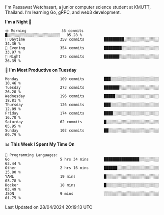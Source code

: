 
I'm Passawat Wetchasart, a junior computer science student at KMUTT, Thailand. I'm learning Go, gRPC, and web3 development.



<!--START_SECTION:waka-->
**I'm a Night 🦉** 

```text
🌞 Morning                55 commits          █░░░░░░░░░░░░░░░░░░░░░░░░   05.28 % 
🌆 Daytime                358 commits         █████████░░░░░░░░░░░░░░░░   34.36 % 
🌃 Evening                354 commits         ████████░░░░░░░░░░░░░░░░░   33.97 % 
🌙 Night                  275 commits         ███████░░░░░░░░░░░░░░░░░░   26.39 % 
```
📅 **I'm Most Productive on Tuesday** 

```text
Monday                   109 commits         ███░░░░░░░░░░░░░░░░░░░░░░   10.46 % 
Tuesday                  273 commits         ███████░░░░░░░░░░░░░░░░░░   26.20 % 
Wednesday                196 commits         █████░░░░░░░░░░░░░░░░░░░░   18.81 % 
Thursday                 126 commits         ███░░░░░░░░░░░░░░░░░░░░░░   12.09 % 
Friday                   174 commits         ████░░░░░░░░░░░░░░░░░░░░░   16.70 % 
Saturday                 62 commits          █░░░░░░░░░░░░░░░░░░░░░░░░   05.95 % 
Sunday                   102 commits         ██░░░░░░░░░░░░░░░░░░░░░░░   09.79 % 
```


📊 **This Week I Spent My Time On** 

```text
💬 Programming Languages: 
Go                       5 hrs 34 mins       ████████████████░░░░░░░░░   63.44 % 
Other                    2 hrs 16 mins       ██████░░░░░░░░░░░░░░░░░░░   25.80 % 
YAML                     19 mins             █░░░░░░░░░░░░░░░░░░░░░░░░   03.78 % 
Docker                   18 mins             █░░░░░░░░░░░░░░░░░░░░░░░░   03.49 % 
JSON                     9 mins              ░░░░░░░░░░░░░░░░░░░░░░░░░   01.75 % 
```


 Last Updated on 28/04/2024 20:19:13 UTC
<!--END_SECTION:waka-->

<!--
**markpassawat/markpassawat** is a ✨ _special_ ✨ repository because its `README.md` (this file) appears on your GitHub profile.

Here are some ideas to get you started:

- 🔭 I’m currently working on ...
- 🌱 I’m currently learning ...
- 👯 I’m looking to collaborate on ...
- 🤔 I’m looking for help with ...
- 💬 Ask me about ...
- 📫 How to reach me: ...
- 😄 Pronouns: He/Him
- ⚡ Fun fact: ...
-->
